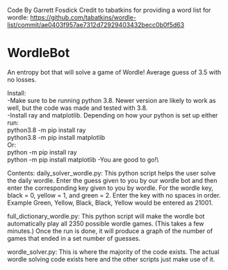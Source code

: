 Code By Garrett Fosdick 
Credit to tabatkins for providing a word list for wordle: https://github.com/tabatkins/wordle-list/commit/ae0403f957ae7312d72929403432becc0b0f5d63

# WordleBot
An entropy bot that will solve a game of Wordle!  Average guess of 3.5 with no losses.

Install: \
-Make sure to be running python 3.8. Newer version are likely to work as well, but the code was made and tested with 3.8. \
-Install ray and matplotlib. Depending on how your python is set up either run: \
  python3.8 -m pip install ray \
  python3.8 -m pip install matplotlib \
Or: \
  python -m pip install ray \
  python -m pip install matplotlib -You are good to go!\

Contents: daily_solver_wordle.py: This python script helps the user solve the daily wordle. Enter the guess given to you by our wordle bot and then enter the corresponding key given to you by wordle. For the wordle key, black = 0, yellow = 1, and green = 2. Enter the key with no spaces in order. Example Green, Yellow, Black, Black, Yellow would be entered as 21001.

full_dictionary_wordle.py: This python script will make the wordle bot automatically play all 2350 possible wordle games. (This takes a few minutes.) Once the run is done, it will produce a graph of the number of games that ended in a set number of guesses.

wordle_solver.py: This is where the majority of the code exists. The actual wordle solving code exists here and the other scripts just make use of it.

